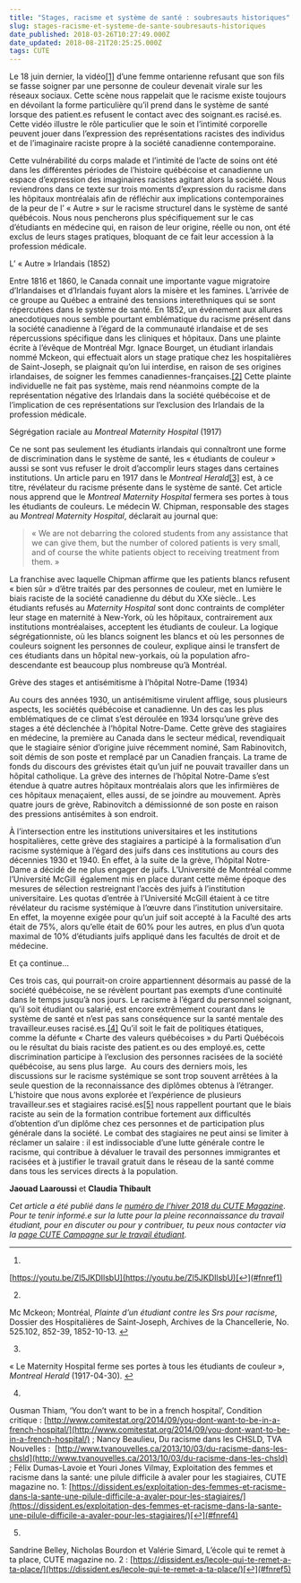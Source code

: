 ```yaml
---
title: "Stages, racisme et système de santé : soubresauts historiques"
slug: stages-racisme-et-systeme-de-sante-soubresauts-historiques
date_published: 2018-03-26T10:27:49.000Z
date_updated: 2018-08-21T20:25:25.000Z
tags: CUTE
---
```


Le 18 juin dernier, la vidéo[[1]](#fn1) d’une femme ontarienne refusant que son fils se fasse soigner par une personne de couleur devenait virale sur les réseaux sociaux. Cette scène nous rappelait que le racisme existe toujours en dévoilant la forme particulière qu’il prend dans le système de santé lorsque des patient.es refusent le contact avec des soignant.es racisé.es. Cette vidéo illustre le rôle particulier que le soin et l’intimité corporelle peuvent jouer dans l’expression des représentations racistes des individus et de l’imaginaire raciste propre à la société canadienne contemporaine.

Cette vulnérabilité du corps malade et l’intimité de l’acte de soins ont été dans les différentes périodes de l’histoire québécoise et canadienne un espace d’expression des imaginaires racistes agitant alors la société. Nous reviendrons dans ce texte sur trois moments d’expression du racisme dans les hôpitaux montréalais afin de réfléchir aux implications contemporaines de la peur de l’ « Autre » sur le racisme structurel dans le système de santé québécois. Nous nous pencherons plus spécifiquement sur le cas d’étudiants en médecine qui, en raison de leur origine, réelle ou non, ont été exclus de leurs stages pratiques, bloquant de ce fait leur accession à la profession médicale.

L’ « Autre » Irlandais (1852)

Entre 1816 et 1860, le Canada connait une importante vague migratoire d’Irlandaises et d’Irlandais fuyant alors la misère et les famines. L’arrivée de ce groupe au Québec a entrainé des tensions interethniques qui se sont répercutées dans le système de santé. En 1852, un événement aux allures anecdotiques nous semble pourtant emblématique du racisme présent dans la société canadienne à l’égard de la communauté irlandaise et de ses répercussions spécifique dans les cliniques et hôpitaux. Dans une plainte écrite à l’évêque de Montréal Mgr. Ignace Bourget, un étudiant irlandais nommé Mckeon, qui effectuait alors un stage pratique chez les hospitalières de Saint-Joseph, se plaignait qu’on lui interdise, en raison de ses origines irlandaises, de soigner les femmes canadiennes-françaises.[[2]](#fn2) Cette plainte individuelle ne fait pas système, mais rend néanmoins compte de la représentation négative des Irlandais dans la société québécoise et de l’implication de ces représentations sur l’exclusion des Irlandais de la profession médicale.

Ségrégation raciale au *Montreal Maternity Hospital* (1917)

Ce ne sont pas seulement les étudiants irlandais qui connaîtront une forme de discrimination dans le système de santé, les « étudiants de couleur » aussi se sont vus refuser le droit d’accomplir leurs stages dans certaines institutions. Un article paru en 1917 dans le *Montreal Herald*[[3]](#fn3) est, à ce titre, révélateur du racisme présente dans le système de santé. Cet article nous apprend que le *Montreal Maternity Hospital* fermera ses portes à tous les étudiants de couleurs. Le médecin W. Chipman, responsable des stages au *Montreal Maternity Hospital*, déclarait au journal que:

> « We are not debarring the colored students from any assistance that we can give them, but the number of colored patients is very small, and of course the white patients object to receiving treatment from them. »

La franchise avec laquelle Chipman affirme que les patients blancs refusent « bien sûr » d’être traités par des personnes de couleur, met en lumière le biais raciste de la société canadienne du début du XXe siècle.. Les étudiants refusés au *Maternity Hospital* sont donc contraints de compléter leur stage en maternité à New-York, où les hôpitaux, contrairement aux institutions montréalaises, acceptent les étudiants de couleur. La logique ségrégationniste, où les blancs soignent les blancs et où les personnes de couleurs soignent les personnes de couleur, explique ainsi le transfert de ces étudiants dans un hôpital new-yorkais, où la population afro-descendante est beaucoup plus nombreuse qu’à Montréal.

Grève des stages et antisémitisme à l’hôpital Notre-Dame (1934)

Au cours des années 1930, un antisémitisme virulent afflige, sous plusieurs aspects, les sociétés québécoise et canadienne. Un des cas les plus emblématiques de ce climat s’est déroulée en 1934 lorsqu’une grève des stages a été déclenchée à l’hôpital Notre-Dame. Cette grève des stagiaires en médecine, la première au Canada dans le secteur médical, revendiquait que le stagiaire sénior d’origine juive récemment nominé, Sam Rabinovitch, soit démis de son poste et remplacé par un Canadien français. La trame de fonds du discours des grévistes était qu’un juif ne pouvait travailler dans un hôpital catholique. La grève des internes de l’hôpital Notre-Dame s’est étendue à quatre autres hôpitaux montréalais alors que les infirmières de ces hôpitaux menaçaient, elles aussi, de se joindre au mouvement. Après quatre jours de grève, Rabinovitch a démissionné de son poste en raison des pressions antisémites à son endroit.

À l’intersection entre les institutions universitaires et les institutions hospitalières, cette grève des stagiaires a participé à la formalisation d’un racisme systémique à l’égard des juifs dans ces institutions au cours des décennies 1930 et 1940. En effet, à la suite de la grève, l’hôpital Notre-Dame a décidé de ne plus engager de juifs. L’Université de Montréal comme l’Université McGill  également mis en place durant cette même époque des mesures de sélection restreignant l’accès des juifs à l’institution universitaire. Les quotas d’entrée à l’Université McGill étaient à ce titre révélateur du racisme systémique à l’œuvre dans l’institution universitaire. En effet, la moyenne exigée pour qu’un juif soit accepté à la Faculté des arts était de 75%, alors qu’elle était de 60% pour les autres, en plus d’un quota maximal de 10% d’étudiants juifs appliqué dans les facultés de droit et de médecine.

Et ça continue…

Ces trois cas, qui pourrait-on croire appartiennent désormais au passé de la société québécoise, ne se révèlent pourtant pas exempts d’une continuité dans le temps jusqu’à nos jours. Le racisme à l’égard du personnel soignant, qu’il soit étudiant ou salarié, est encore extrêmement courant dans le système de santé et n’est pas sans conséquence sur la santé mentale des travailleur.euses racisé.es.[[4]](#fn4) Qu’il soit le fait de politiques étatiques, comme la défunte « Charte des valeurs québécoises » du Parti Québécois ou le résultat du biais raciste des patient.es ou des employé.es, cette discrimination participe à l’exclusion des personnes racisées de la société québécoise, au sens plus large.  Au cours des derniers mois, les discussions sur le racisme systémique se sont trop souvent arrêtées à la seule question de la reconnaissance des diplômes obtenus à l’étranger. L’histoire que nous avons explorée et l’expérience de plusieurs travailleur.ses et stagiaires racisé.es[[5]](#fn5) nous rappellent pourtant que le biais raciste au sein de la formation contribue fortement aux difficultés d’obtention d’un diplôme chez ces personnes et de participation plus générale dans la société. Le combat des stagiaires ne peut ainsi se limiter à réclamer un salaire : il est indissociable d’une lutte générale contre le racisme, qui contribue à dévaluer le travail des personnes immigrantes et racisées et à justifier le travail gratuit dans le réseau de la santé comme dans tous les services directs à la population.

**Jaouad Laaroussi** et **Claudia Thibault**

*Cet article a été publié dans le [numéro de l’hiver 2018 du CUTE Magazine](https://issuu.com/cute-mv/docs/cute_magazine_-_hiver_2018)*.
*Pour te tenir informé.e sur la lutte pour la pleine reconnaissance du travail étudiant, pour en discuter ou pour y contribuer, tu peux nous contacter via la [page CUTE Campagne sur le travail étudiant](https://www.facebook.com/campagnetravailetudiant/).*

---

1. 
[https://youtu.be/Zl5JKDIlsbU](https://youtu.be/Zl5JKDIlsbU)[↩︎](#fnref1)

2. 
Mc Mckeon; Montréal, *Plainte d’un étudiant contre les Srs pour racisme*, Dossier des Hospitalières de Saint-Joseph, Archives de la Chancellerie, No. 525.102, 852-39, 1852-10-13. [↩︎](#fnref2)

3. 
« Le Maternity Hospital ferme ses portes à tous les étudiants de couleur », *Montreal Herald* (1917-04-30). [↩︎](#fnref3)

4. 
Ousman Thiam, ‘You don’t want to be in a french hospital’, Condition critique : [http://www.comitestat.org/2014/09/you-dont-want-to-be-in-a-french-hospital/](http://www.comitestat.org/2014/09/you-dont-want-to-be-in-a-french-hospital/) ; Nancy Beaulieu, Du racisme dans les CHSLD, TVA Nouvelles :  [http://www.tvanouvelles.ca/2013/10/03/du-racisme-dans-les-chsld](http://www.tvanouvelles.ca/2013/10/03/du-racisme-dans-les-chsld) ; Félix Dumas-Lavoie et Youri Jones Vilmay, Exploitation des femmes et racisme dans la santé: une pilule difficile à avaler pour les stagiaires, CUTE magazine no. 1: [https://dissident.es/exploitation-des-femmes-et-racisme-dans-la-sante-une-pilule-difficile-a-avaler-pour-les-stagiaires/](https://dissident.es/exploitation-des-femmes-et-racisme-dans-la-sante-une-pilule-difficile-a-avaler-pour-les-stagiaires/)[↩︎](#fnref4)

5. 
Sandrine Belley, Nicholas Bourdon et Valérie Simard, L’école qui te remet à ta place, CUTE magazine no. 2 : [https://dissident.es/lecole-qui-te-remet-a-ta-place/](https://dissident.es/lecole-qui-te-remet-a-ta-place/)[↩︎](#fnref5)
